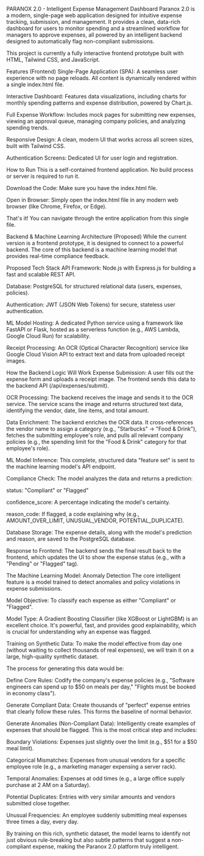 PARANOX 2.0 - Intelligent Expense Management Dashboard
Paranox 2.0 is a modern, single-page web application designed for intuitive expense tracking, submission, and management. It provides a clean, data-rich dashboard for users to monitor spending and a streamlined workflow for managers to approve expenses, all powered by an intelligent backend designed to automatically flag non-compliant submissions.

This project is currently a fully interactive frontend prototype built with HTML, Tailwind CSS, and JavaScript.

Features (Frontend)
Single-Page Application (SPA): A seamless user experience with no page reloads. All content is dynamically rendered within a single index.html file.

Interactive Dashboard: Features data visualizations, including charts for monthly spending patterns and expense distribution, powered by Chart.js.

Full Expense Workflow: Includes mock pages for submitting new expenses, viewing an approval queue, managing company policies, and analyzing spending trends.

Responsive Design: A clean, modern UI that works across all screen sizes, built with Tailwind CSS.

Authentication Screens: Dedicated UI for user login and registration.

How to Run
This is a self-contained frontend application. No build process or server is required to run it.

Download the Code: Make sure you have the index.html file.

Open in Browser: Simply open the index.html file in any modern web browser (like Chrome, Firefox, or Edge).

That's it! You can navigate through the entire application from this single file.

Backend & Machine Learning Architecture (Proposed)
While the current version is a frontend prototype, it is designed to connect to a powerful backend. The core of this backend is a machine learning model that provides real-time compliance feedback.

Proposed Tech Stack
API Framework: Node.js with Express.js for building a fast and scalable REST API.

Database: PostgreSQL for structured relational data (users, expenses, policies).

Authentication: JWT (JSON Web Tokens) for secure, stateless user authentication.

ML Model Hosting: A dedicated Python service using a framework like FastAPI or Flask, hosted as a serverless function (e.g., AWS Lambda, Google Cloud Run) for scalability.

Receipt Processing: An OCR (Optical Character Recognition) service like Google Cloud Vision API to extract text and data from uploaded receipt images.

How the Backend Logic Will Work
Expense Submission: A user fills out the expense form and uploads a receipt image. The frontend sends this data to the backend API (/api/expenses/submit).

OCR Processing: The backend receives the image and sends it to the OCR service. The service scans the image and returns structured text data, identifying the vendor, date, line items, and total amount.

Data Enrichment: The backend enriches the OCR data. It cross-references the vendor name to assign a category (e.g., "Starbucks" -> "Food & Drink"), fetches the submitting employee's role, and pulls all relevant company policies (e.g., the spending limit for the "Food & Drink" category for that employee's role).

ML Model Inference: This complete, structured data "feature set" is sent to the machine learning model's API endpoint.

Compliance Check: The model analyzes the data and returns a prediction:

status: "Compliant" or "Flagged"

confidence_score: A percentage indicating the model's certainty.

reason_code: If flagged, a code explaining why (e.g., AMOUNT_OVER_LIMIT, UNUSUAL_VENDOR, POTENTIAL_DUPLICATE).

Database Storage: The expense details, along with the model's prediction and reason, are saved to the PostgreSQL database.

Response to Frontend: The backend sends the final result back to the frontend, which updates the UI to show the expense status (e.g., with a "Pending" or "Flagged" tag).

The Machine Learning Model: Anomaly Detection
The core intelligent feature is a model trained to detect anomalies and policy violations in expense submissions.

Model Objective: To classify each expense as either "Compliant" or "Flagged".

Model Type: A Gradient Boosting Classifier (like XGBoost or LightGBM) is an excellent choice. It's powerful, fast, and provides good explainability, which is crucial for understanding why an expense was flagged.

Training on Synthetic Data:
To make the model effective from day one (without waiting to collect thousands of real expenses), we will train it on a large, high-quality synthetic dataset.

The process for generating this data would be:

Define Core Rules: Codify the company's expense policies (e.g., "Software engineers can spend up to $50 on meals per day," "Flights must be booked in economy class").

Generate Compliant Data: Create thousands of "perfect" expense entries that clearly follow these rules. This forms the baseline of normal behavior.

Generate Anomalies (Non-Compliant Data): Intelligently create examples of expenses that should be flagged. This is the most critical step and includes:

Boundary Violations: Expenses just slightly over the limit (e.g., $51 for a $50 meal limit).

Categorical Mismatches: Expenses from unusual vendors for a specific employee role (e.g., a marketing manager expensing a server rack).

Temporal Anomalies: Expenses at odd times (e.g., a large office supply purchase at 2 AM on a Saturday).

Potential Duplicates: Entries with very similar amounts and vendors submitted close together.

Unusual Frequencies: An employee suddenly submitting meal expenses three times a day, every day.

By training on this rich, synthetic dataset, the model learns to identify not just obvious rule-breaking but also subtle patterns that suggest a non-compliant expense, making the Paranox 2.0 platform truly intelligent.
